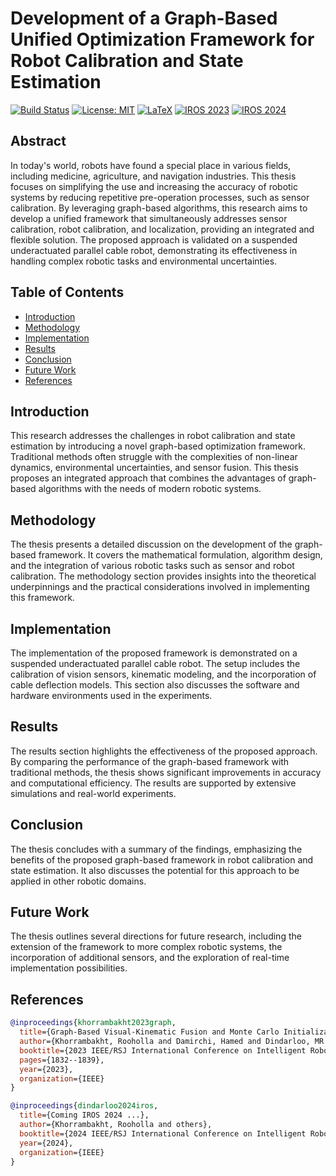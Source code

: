 # Development of a Graph-Based Unified Optimization Framework for Robot Calibration and State Estimation

[![Build Status](https://img.shields.io/badge/build-passing-brightgreen)](https://github.com/your-repo) 
[![License: MIT](https://img.shields.io/badge/License-MIT-blue.svg)](https://opensource.org/licenses/MIT) 
[![LaTeX](https://img.shields.io/badge/LaTeX-PDF-brightgreen.svg)](https://github.com/your-repo)
[![IROS 2023](https://img.shields.io/badge/Conference-IROS%202023-orange.svg)](https://www.iros2023.org/)
[![IROS 2024](https://img.shields.io/badge/Conference-IROS%202024-orange.svg)](https://www.iros2024.org/)

## Abstract
In today's world, robots have found a special place in various fields, including medicine, agriculture, and navigation industries. This thesis focuses on simplifying the use and increasing the accuracy of robotic systems by reducing repetitive pre-operation processes, such as sensor calibration. By leveraging graph-based algorithms, this research aims to develop a unified framework that simultaneously addresses sensor calibration, robot calibration, and localization, providing an integrated and flexible solution. The proposed approach is validated on a suspended underactuated parallel cable robot, demonstrating its effectiveness in handling complex robotic tasks and environmental uncertainties.

## Table of Contents
- [Introduction](#introduction)
- [Methodology](#methodology)
- [Implementation](#implementation)
- [Results](#results)
- [Conclusion](#conclusion)
- [Future Work](#future-work)
- [References](#references)

## Introduction
This research addresses the challenges in robot calibration and state estimation by introducing a novel graph-based optimization framework. Traditional methods often struggle with the complexities of non-linear dynamics, environmental uncertainties, and sensor fusion. This thesis proposes an integrated approach that combines the advantages of graph-based algorithms with the needs of modern robotic systems.

## Methodology
The thesis presents a detailed discussion on the development of the graph-based framework. It covers the mathematical formulation, algorithm design, and the integration of various robotic tasks such as sensor and robot calibration. The methodology section provides insights into the theoretical underpinnings and the practical considerations involved in implementing this framework.

## Implementation
The implementation of the proposed framework is demonstrated on a suspended underactuated parallel cable robot. The setup includes the calibration of vision sensors, kinematic modeling, and the incorporation of cable deflection models. This section also discusses the software and hardware environments used in the experiments.

## Results
The results section highlights the effectiveness of the proposed approach. By comparing the performance of the graph-based framework with traditional methods, the thesis shows significant improvements in accuracy and computational efficiency. The results are supported by extensive simulations and real-world experiments.

## Conclusion
The thesis concludes with a summary of the findings, emphasizing the benefits of the proposed graph-based framework in robot calibration and state estimation. It also discusses the potential for this approach to be applied in other robotic domains.

## Future Work
The thesis outlines several directions for future research, including the extension of the framework to more complex robotic systems, the incorporation of additional sensors, and the exploration of real-time implementation possibilities.

## References

```bibtex
@inproceedings{khorrambakht2023graph,
  title={Graph-Based Visual-Kinematic Fusion and Monte Carlo Initialization for Fast-Deployable Cable-Driven Robots},
  author={Khorrambakht, Rooholla and Damirchi, Hamed and Dindarloo, MR and Saki, A and Khalilpour, SA and Taghirad, Hamid D and Weiss, Stephan},
  booktitle={2023 IEEE/RSJ International Conference on Intelligent Robots and Systems (IROS)},
  pages={1832--1839},
  year={2023},
  organization={IEEE}
}

@inproceedings{dindarloo2024iros,
  title={Coming IROS 2024 ...},
  author={Khorrambakht, Rooholla and others},
  booktitle={2024 IEEE/RSJ International Conference on Intelligent Robots and Systems (IROS)},
  year={2024},
  organization={IEEE}
}

